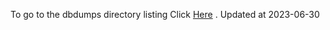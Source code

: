 To go to the dbdumps directory listing Click [Here](https://ipfs.io/ipfs/bafkreiers7bnnwxcggfh3d5tt7pftbo2eqpolhfjnzglkm63eenowaebvq) . Updated at 2023-06-30